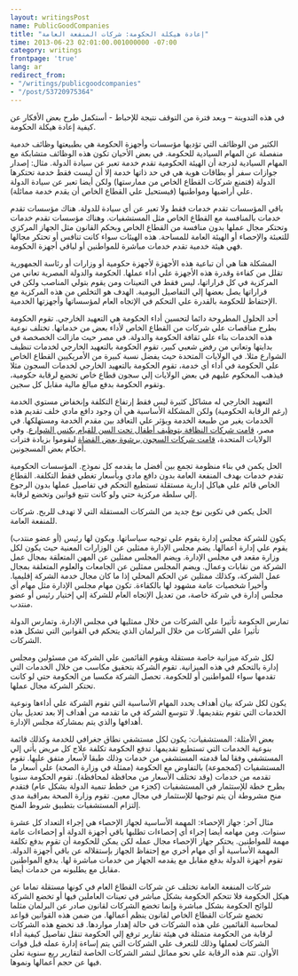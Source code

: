 ```yaml
---
layout: writingsPost
name: PublicGoodCompanies
title: "إعادة هيكلة الحكومة: شركات المنفعة العامة"
time: 2013-06-23 02:01:00.001000000 -07:00
category: writings
frontpage: 'true'
lang: ar
redirect_from: 
- "/writings/publicgoodcompanies"
- "/post/53720975364"
---
```

في هذه التدوينة – وبعد فترة من التوقف نتيجة للإحباط - أستكمل طرح بعض الأفكار عن كيفية إعادة هيكلة الحكومة.  
  
الكثير من الوظائف التي تؤديها مؤسسات وأجهزة الحكومة هي بطبيعتها وظائف خدمية منفصلة عن المهام السيادية للحكومة. في بعض الأحيان تكون هذه الوظائف متشابكة مع المهام السيادية لدرجة أن الهيئة الحكومية تقدم خدمة تعبر عن سيادة الدولة. مثال: إصدار جوازات سفر أو بطاقات هوية هي في حد ذاتها خدمة إلا أن ليست فقط خدمة تحتكرها الدولة (فتمنع شركات القطاع الخاص من ممارستها) ولكن أيضا تعبر عن سيادة الدولة علي أراضيها ومواطنيها (فيستحيل علي القطاع الخاص أن يقدم خدمة ممائلة).  
  
باقي المؤسسات تقدم خدمات فقط ولا تعبر عن أي سيادة للدولة. هناك مؤسسات تقدم خدمات بالمنافسة مع القطاع الخاص مثل المستشفيات. وهناك مؤسسات تقدم خدمات وتحتكر مجال عملها بدون منافسة من القطاع الخاص وبحكم القانون مثل الجهاز المركزي للتعبئة والإحصاء أو الهيئة العامة للمساحة. هذه الهيئات سواء كانت تنافس أو تحتكر مجالها فهي هيئة خدمية تقدم خدمات مباشرة للمواطنين أو لباقي أجهزة الحكومة.  
  
المشكلة هنا هي أن تباعية هذه الأجهزة لأجهزة حكومية أو وزارات أو رئاسة الجمهورية تقلل من كفاءة وقدرة هذه الأجهزة علي أداء عملها. الحكومة والدولة المصرية تعاني من المركزية في كل قراراتها، ليس فقط في التعينات ومن يقوم بتولي المناصب ولكن في قراراتها يصل بعضها إلي التفاصيل اليومية. الهدف هو التخلص من هذه المركزية مع الإحتفاظ للحكومة بالقدرة علي التحكم في الإتجاه العام لمؤسساتها وأجهزتها الخدمية.  
  
أحد الحلول المطروحة دائما لتحسين أداء الحكومة هي التعهيد الخارجي. تقوم الحكومة بطرح مناقصات علي شركات من القطاع الخاص لأداء بعض من خدماتها. تختلف نوعية هذه الخدمات بناء علي ثقافة الحكومة والدولة. في مصر حيث مازالت الخصخصة في بدايتها وتعاني من رفض شعبي كبير، تقوم الحكومة بالتعهيد الخارجي لخدمات تنظيف الشوارع مثلا. في الولايات المتحدة حيث يفضل نسبة كبيرة من الأمريكيين القطاع الخاص علي الحكومة في أداء أي خدمة، تقوم الحكومة بالتعهيد الخارجي لخدمات السجون مثلا فيذهب المحكوم عليهم في بعض الولايات إلي سجون قطاع خاص تخضع لرقابة حكومية، وتقوم الحكومة بدفع مبالغ مالية مقابل كل سجين.  
  
التعهيد الخارجي له مشاكل كثيرة ليس فقط إرتفاع التكلفة وإنخفاض مستوي الخدمة (رغم الرقابة الحكومية) ولكن المشكلة الأساسية هي أن وجود دافع مادي خلف تقديم هذه الخدمات يغير من طبيعة الخدمة ويؤثر علي التعاقد بين مقدم الخدمة ومستهلكها. في مصر، [قامت شركات النظافة بتوظيف أطفال تحت السن للقيام بكنس الشوارع](http://www.youtube.com/watch?v=xhIhcYM4ePs). وفي الولايات المتحدة، [قامت شركات السجون برشوة بعض القضاة](http://www.cnn.com/2009/CRIME/02/23/pennsylvania.corrupt.judges/index.html?_s=PM:CRIME) ليقوموا بزيادة فترات أحكام بعض المسجونين.  
  
الحل يكمن في بناء منظومة تجمع بين أفضل ما يقدمه كل نموذج. المؤسسات الحكومية تقدم خدمات بهدف المنفعة العامة بدون دافع مادي وبأسعار تغطي فقط التكلفة. القطاع الخاص قائم علي هياكل إدارية مستقلة تستطيع التحكم في تفاصيل عملها بدون الرجوع إلي سلطة مركزية حتي ولو كانت تتبع قوانين وتخضع لرقابة.  
  
الحل يكمن في تكوين نوع جديد من الشركات المستقلة التي لا تهدف للربح. شركات للمنفعة العامة.  
  
يكون للشركة مجلس إدارة يقوم علي توجيه سياساتها. ويكون لها رئيس (أو عضو منتدب) يقوم علي إدارة أعمالها. يضم مجلس الإدارة ممثلين عن الوزارات المعنية حيث يكون لكل وزارة مقعد في مجلس الإدارة. ويضم المجلس ممثلين عن المهن المتعلقة بمجال عمل الشركة من نقابات وعمال. ويضم المجلس ممثلين عن الجامعات والعلوم المتعلقة بمجال عمل الشركة، وكذلك ممثلين عن الحكم المحلي إذا ما كان مجال خدمة الشركة إقليميا. وأخيرا شخصيات عامة مشهود لها بالكفاءة. تكون مهام مجلس الإدارة مثل مهام أي مجلس إدارة في شركة خاصة، من تعديل الإتجاه العام للشركة إلي إختيار رئيس أو عضو منتدب.  
  
تمارس الحكومة تأثيرا علي الشركات من خلال ممثليها في مجلس الإدارة. وتمارس الدولة تأثيرا علي الشركات من خلال البرلمان الذي يتحكم في القوانين التي تشكل هذه الشركات.  
  
لكل شركة ميزانية خاصة مستقلة ويقوم القائمين علي الشركة من مسئولين ومجلس إدارة بالتحكم في هذه الميزانية. تقوم الشركة بتحقيق مكاسب من خلال الخدمات التي تقدمها سواء للمواطنين أو للحكومة. تحصل الشركة مكسبا من الحكومة حتي لو كانت تحتكر الشركة مجال عملها.  
  
يكون لكل شركة بيان أهداف يحدد المهام الأساسية التي تقوم الشركة علي أداءها ونوعية الخدمات التي تقوم بتقديمها. لا تتوسع الشركة في ما تقدمه من أهداف إلا بعد تعديل بيان أهدافها والذي يتم بمشاركة مجلس الإدارة.  
  
بعض الأمثلة: المستشفيات: يكون لكل مستشفي نطاق جغرافي للخدمة وكذلك قائمة بنوعية الخدمات التي تستطيع تقديمها. تدفع الحكومة تكلفة علاج كل مريض يأتي إلي المستشفي وفقا لما قدمته المستشفي من خدمات وذلك طبقا لأسعار متفق عليها. تقوم المستشفيات (كمجموعة) بالتفاوض مع الحكومة (ممثلة في وزارة الصحة) علي أسعار ما تقدمه من خدمات (وقد تختلف الأسعار من محافظة لمحافظة). تقوم الحكومة سنويا بطرح خطة للإستثمار في المستشفيات (كجزء من خطط تنمية الدولة بشكل عام) فتقدم منح مشروطة أن يتم توجيها للإستثمار في مجال معين. تقوم وزارة الصحة بمراقبة مدي إلتزام المستشفيات بتطبيق شروط المنح.  
  
مثال آخر: جهاز الإحصاء: المهمة الأساسية لجهاز الإحصاء هي إجراء التعداد كل عشرة سنوات. ومن مهامه أيضا إجراء أي إحصاءات تطلبها باقي أجهزة الدولة أو إحصاءات عامة مهمة للمواطنين. يحتكر جهاز الإحصاء مجال عمله لكن يمكن للحكومة أن تقوم بدفع تكلفة المهمة الأساسية أو أي مهام أخري مع إحتفاظ الجهاز بإستقلاله عن باقي أجهزة الدولة. تقوم أجهزة الدولة بدفع مقابل مع يقدمه الجهاز من خدمات مباشرة لها. يدفع المواطنين مقابل مع يطلبونه من خدمات أيضا.  
  
شركات المنفعة العامة تختلف عن شركات القطاع العام في كونها مستقلة تماما عن هيكل الحكومة فلا تتحكم الحكومة بشكل مباشر في تعينات العاملين فيها أو تخضع الشركة للوائح الحكومة بشكل مباشرة وإنما تخضع الشركات لقانون صادر عن البرلمان مثلما تخضع شركات القطاع الخاص لقانون ينظم أعمالها. من ضمن هذه القوانين قواعد لمحاسبة القائمين علي هذه الشركات في حالة إهدار مواردها. قد تخضع هذه الشركات لرقابة من الحكومة متمثلة في هيئة تقارير ترفع إلي الحكومة تنقل تفاصيل كيفية أداء الشركات لعملها وذلك للتعرف علي الشركات التي يتم إساءة إدارة عمله قبل فوات الأوان. تتم هذه الرقابة علي نحو مماثل لنشر الشركات الخاصة لتقارير ربع سنوية تعلن فيها عن حجم أعمالها ونموها.  

